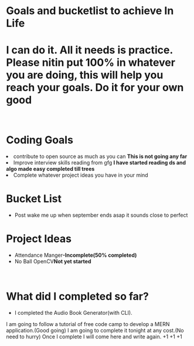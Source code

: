 <h1>Goals and bucketlist to achieve In Life</h1>
<h1>I can do it. All it needs is practice. Please nitin put 100% in whatever you are doing, this will help you reach your goals. Do it for your own good</h1>
<br>
<h1>Coding Goals</h1
<ul>
  <li>contribute to open source as much as you can <b>This is not going any far</b></li>
  <li>Improve interview skills reading from gfg <b>I have started reading ds and algo made easy completed till trees</b></li>
  <li>Complete whatever project ideas you have in your mind</li>
</ul>
<h1>Bucket List</h1>
<ul>
  <li>Post wake me up when september ends asap it sounds close to perfect</li>
</ul>
<h1>Project Ideas</h1>
<ul>
  <li>Attendance Manger<b>-Incomplete(50% completed)</b></li>
  <li>No Ball OpenCV<b>Not yet started</b></li>
</ul>
<br>

# What did I completed so far?
- I completed the Audio Book Generator(with CLI).


I am going to follow a tutorial of free code camp to develop a MERN application.(Good going)
I am going to complete it tonight at any cost.(No need to hurry)
Once I complete I will come here and write again. +1 +1 +1
